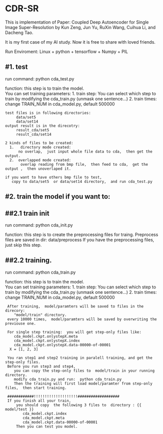 # CDR-SR

This is implementation of Paper:
    Coupled Deep Autoencoder for Single Image Super-Resolution 
    by Kun Zeng, Jun Yu,  RuXin Wang, Cuihua Li, and Dacheng Tao.

It is my first case of my AI study.  Now it is free to share with loved friends. 


Run Enviroment:
   Linux + python + tensorflow + Numpy + PIL



#1.  test
-----------------------------------------------------------------
   run command:
     python cda_test.py

   function: 
     this step is to train the model.  
     You can set training parameters:
     1. train step:
         You can select which step to train by modifying the cda_train.py (unmask one sentence...)
     2. train times:
         change TRAIN_NUM in cda_model.py, default 500000     
    
    test files is in following directories:
         data/set5
         data/set14
    output result is in the direcotry:
         result_cda/set5
         result_cda/set14
    
    2 kinds of files to be created:
      1.   directory mode created: 
          no overlap,  just input whole file data to cda,  then get the output.
      2.  overlapped mode created:
           overlap reading from bmp file,  then feed to cda,  get the output ,  then unoverlaped it.

    if you want to have others bmp file to test,  
       copy to data/set5  or data/set14 directory,  and run cda_test.py


#2.  train the model  if you want to: 
-----------------------------------------------------------------

##2.1  train init
--------------------------------------------
   run command:
      python cda_init.py
 
   function: 
     this step is to create the preprocessing files for traing.
     Preprocess files are saved in dir:  data/preprocess
     If you have the preprocessing files,  just skip this step.


##2.2  training.
--------------------------------------------
   run command:
      python cda_train.py
 
   function: 
     this step is to train the model.  
     You can set training parameters:
     1. train step:
         You can select which step to train by modifying the cda_train.py (unmask one sentence...)
     2. train times:
         change TRAIN_NUM in cda_model.py, default 500000     
     
     After training,  model/paramters will be saved to files in the direcory:
        "model/train" directory.
     every 10000 times,  model/paramters will be saved by overwriting the previouse one.
     
     For single step training:  you will get step-only files like: 
        cda_model.ckpt.onlystepX.meta
        cda_model.ckpt.onlystepX.index
        cda_model.ckpt.onlystepX.data-00000-of-00001
      X = [1, 2, 3]

     You ran step1 and step2 training in paralell training, and get the step-only files.
     Before you run step3 and step4,  
        you can copy the step-only files to  model/train in your running directory.
        modify cda_train.py and run:  python cda_train.py
        Then the training will first load model/paramter from step-only files,  then start training.
      
     ############!!!!!!!!!!!!!!!!!!!!###################
     If you finish all your train,  
         you should copy  the following 3 files to  directory : {{ model/test }}
            cda_model.ckpt.index
            cda_model.ckpt.meta
            cda_model.ckpt.data-00000-of-00001
         Then you can test you model.
                   


